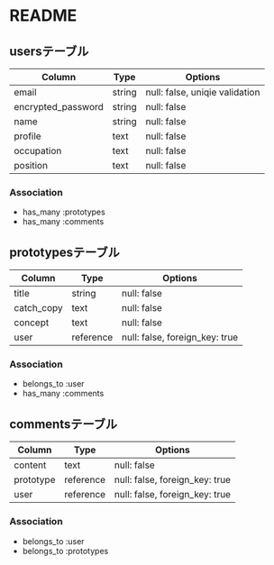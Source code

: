 # README

## usersテーブル

| Column              | Type       | Options                        |
| ------              | ---------- | ------------------------------ |
| email               | string     | null: false, uniqie validation |
| encrypted_password  | string     | null: false                    |
| name                | string     | null: false                    |
| profile             | text       | null: false                    |
| occupation          | text       | null: false                    |
| position            | text       | null: false                    |

### Association
- has_many :prototypes
- has_many :comments

## prototypesテーブル

| Column        | Type       | Options                        |
| ------        | ---------- | ------------------------------ |
| title         | string     | null: false                    |
| catch_copy    | text       | null: false                    |
| concept       | text       | null: false                    |
| user          | reference  | null: false, foreign_key: true |

### Association
- belongs_to :user
- has_many :comments



## commentsテーブル

| Column        | Type       | Options                        |
| ------        | ---------- | ------------------------------ |
| content       | text       | null: false                    |
| prototype     | reference  | null: false, foreign_key: true |
| user          | reference  | null: false, foreign_key: true |

### Association
- belongs_to :user
- belongs_to :prototypes